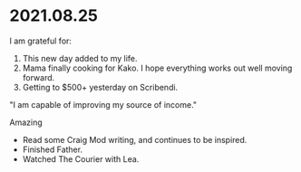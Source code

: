 # 2021.08.25

I am grateful for:

1. This new day added to my life.
2. Mama finally cooking for Kako. I hope everything works out well moving forward.
3. Getting to $500+ yesterday on Scribendi.

"I am capable of improving my source of income."

Amazing

- Read some Craig Mod writing, and continues to be inspired.
- Finished Father.
- Watched The Courier with Lea.

